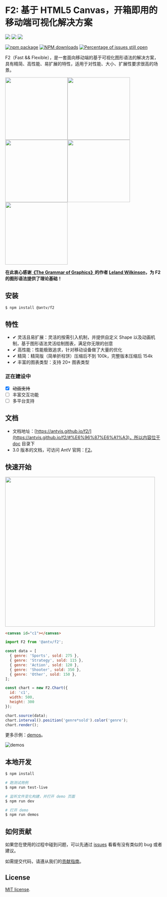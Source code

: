 # F2: 基于 HTML5 Canvas，开箱即用的移动端可视化解决方案

[![](https://img.shields.io/travis/antvis/f2.svg)](https://travis-ci.org/antvis/f2)
![](https://img.shields.io/badge/language-javascript-red.svg)
![](https://img.shields.io/badge/license-MIT-000000.svg)

[![npm package](https://img.shields.io/npm/v/@antv/f2.svg)](https://www.npmjs.com/package/@antv/f2)
[![NPM downloads](http://img.shields.io/npm/dm/@antv/f2.svg)](https://npmjs.org/package/@antv/f2)
[![Percentage of issues still open](http://isitmaintained.com/badge/open/antvis/f2.svg)](http://isitmaintained.com/project/antvis/f2 "Percentage of issues still open")

F2（Fast && Flexible），是一套面向移动端的基于可视化图形语法的解决方案，具有精简、高性能、易扩展的特性，适用于对性能、大小、扩展性要求很高的场景。

<img src="https://gw.alipayobjects.com/zos/rmsportal/TzJcRDHJNFlPhUVByrvG.gif" width="200"><img src="https://gw.alipayobjects.com/zos/rmsportal/eOHezxTwQScZvAlLSLfh.gif" width="200"><img src="https://gw.alipayobjects.com/zos/rmsportal/CpdljwuwbEPSiaVIbVwE.gif" width="200"><img src="https://gw.alipayobjects.com/zos/rmsportal/GYRfGZxtdcIWoPURiNNQ.gif" width="200"><img src="https://gw.alipayobjects.com/zos/rmsportal/nCVpGkXoNjWqNMXIAuaL.gif" width="200">

**在此衷心感谢[《The Grammar of Graphics》](https://www.cs.uic.edu/~wilkinson/TheGrammarOfGraphics/GOG.html)的作者 [Leland Wilkinson](https://en.wikipedia.org/wiki/Leland_Wilkinson)，为 F2 的图形语法提供了理论基础！**

## 安装

```bash
$ npm install @antv/f2
```

## 特性

- ✔︎ 灵活且易扩展：灵活的按需引入机制，并提供自定义 Shape 以及动画机制，基于图形语法灵活绘制图表，满足你无限的创意
- ✔︎ 高性能：性能极致追求，针对移动设备做了大量的优化
- ✔︎ 精简：精简版（简单折柱饼）压缩后不到 100k，完整版本压缩后 154k
- ✔︎ 丰富的图表类型：支持 20+ 图表类型

### 正在建设中

- [x] ~~动画支持~~
- [ ] 丰富交互功能
- [ ] 多平台支持

## 文档

- 文档地址：[https://antvis.github.io/f2/](https://antvis.github.io/f2/#%E6%96%87%E6%A1%A3)，所以内容位于 [doc](./docs) 目录下
- 3.0 版本的文档，可访问 AntV 官网：[F2](https://antv.alipay.com/zh-cn/f2/3.x/index.html)。

## 快速开始

<img src="https://gw.alipayobjects.com/zos/rmsportal/QTqjaZLcsrmDFywWRfHv.png" width="480">

```html
<canvas id="c1"></canvas>
```

```js
import F2 from '@antv/f2';

const data = [ 
  { genre: 'Sports', sold: 275 },
  { genre: 'Strategy', sold: 115 },
  { genre: 'Action', sold: 120 },
  { genre: 'Shooter', sold: 350 },
  { genre: 'Other', sold: 150 },
];

const chart = new F2.Chart({
  id: 'c1',
  width: 500,
  height: 300  
});

chart.source(data);
chart.interval().position('genre*sold').color('genre');
chart.render();
```

更多示例：[demos](https://antvis.github.io/f2/demos/)。

![demos](https://gw.alipayobjects.com/zos/rmsportal/RDCaavVwfzwoVTynJuNR.png)

## 本地开发

```bash
$ npm install

# 跑测试用例
$ npm run test-live

# 监听文件变化构建，并打开 demo 页面
$ npm run dev

# 打开 demo
$ npm run demos
```

## 如何贡献

如果您在使用的过程中碰到问题，可以先通过 [issues](https://github.com/antvis/f2/issues) 看看有没有类似的 bug 或者建议。

如需提交代码，请遵从我们的[贡献指南](https://github.com/antvis/f2/blob/master/CONTRIBUTING.md)。

## License

[MIT license](./LICENSE).
